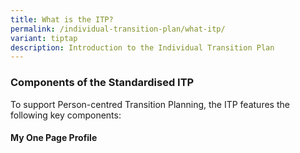 ```yaml
---
title: What is the ITP?
permalink: /individual-transition-plan/what-itp/
variant: tiptap
description: Introduction to the Individual Transition Plan
---
```

<h3><strong>Components of the Standardised ITP</strong></h3>
<p>To support Person-centred Transition Planning, the ITP features the following
key components:</p>
<p></p>
<p></p>
<h4>My One Page Profile</h4>
<p></p>
<p></p>